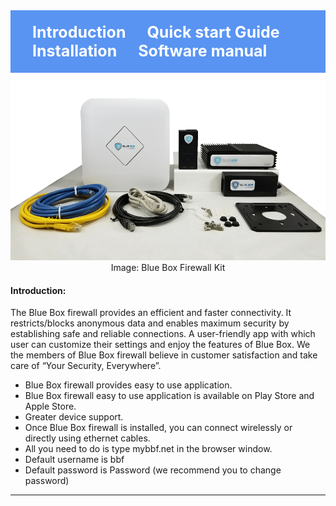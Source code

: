 <html>
<head>
	<title>BBF Manuals</title>
	<style>
		nav{
			background-color: #5994f2;
			padding: 20px;
		}
		nav a{
		padding: 0 15px;
		color:white;
		text-decoration: none;
		font-size:25px;
		}
		nav a:hover {
			color: black;
		}
		.firewall-kit-image{
			width:800px;
			height:300px;
		}
		.image-caption{
			background-color: gray;
		}
	</style>
</head>
</html>
<body>
<nav>
  <a href="#"><b>Introduction</b></a>
  <a href="#"><b> Quick start Guide</b></a>
  <a href="#"><b>Installation</b></a>
  <a href="#"><b>Software manual</b></a>
 </nav>
<center><img src="Blue-Box-Firewall-AV2-Kit-Compleate.png" class="firewall-kit-image"></center>
<center><caption class="image-caption">Image: Blue Box Firewall Kit</caption></center>
<div>
<h4>Introduction:</h4>
<p>The Blue Box firewall provides an efficient and faster connectivity. It restricts/blocks anonymous data and enables maximum security    by establishing safe and reliable connections. A user-friendly app with which user can customize their settings and enjoy the features of Blue Box. We the members of Blue Box firewall believe in customer satisfaction and take care of “Your Security, Everywhere”. </p>
 <ul>
   <li>Blue Box firewall provides easy to use application.</li>
   <li>Blue Box firewall easy to use application is available on Play Store and Apple Store.</li>
   <li>Greater device support.</li>
   <li>Once Blue Box firewall is installed, you can connect wirelessly or directly using ethernet cables.</li>
   <li>All you need to do is type mybbf.net in the browser window.</li>
   <li>Default username is bbf</li>
   <li>Default password is Password (we recommend you to change password)</li>
  </ul>
 </div>
<hr>
